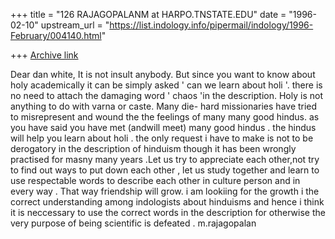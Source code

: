 +++
title = "126 RAJAGOPALANM at HARPO.TNSTATE.EDU"
date = "1996-02-10"
upstream_url = "https://list.indology.info/pipermail/indology/1996-February/004140.html"

+++
[Archive link](https://list.indology.info/pipermail/indology/1996-February/004140.html)

Dear dan white,
It is not insult anybody. But since you want to know about holy academically
it can be simply asked ' can we learn about holi '.
there is no need to attach the damaging word ' chaos 'in the
description.
Holy is not anything to do with varna or caste. Many die- hard missionaries have
tried to misrepresent and wound the the feelings of many many good hindus.
as you have said you have met (andwill meet) many good hindus . the hindus
will help you learn about holi . the only request i have to make is not to be derogatory
in the description of hinduism though it has been wrongly practised for masny
many years .Let us try to appreciate each other,not try to find out ways
to put down each other , let us study together and learn to use respectable words to
describe each other in culture person and in every way . That way friendship will
grow. 
        i am lookiing for the growth i the correct understanding among indologists
about hinduisms and hence i think it is neccessary to use the correct words in the 
description for otherwise the very purpose of being scientific is defeated . m.rajagopalan




